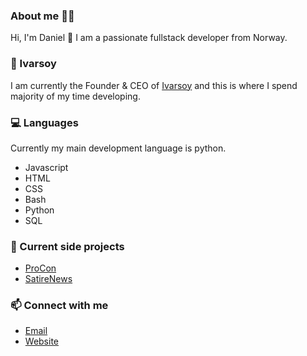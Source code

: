 ### About me 👨‍💻
Hi, I'm Daniel 👋 I am a passionate fullstack developer from Norway.

### 🍃 Ivarsoy
I am currently the Founder & CEO of [Ivarsoy](https://ivarsoy.no) and this is where I spend majority of my time developing.

### 💻 Languages
Currently my main development language is python.
- Javascript
- HTML
- CSS
- Bash
- Python
- SQL

### 🔭 Current side projects
- [ProCon](https://github.com/Arcturuz/ProCon)
- [SatireNews](https://github.com/Arcturuz/SatireNewssite)

### 📫 Connect with me
- [Email](mailto:contact@danyul.gg)
- [Website](https://danyul.gg)
